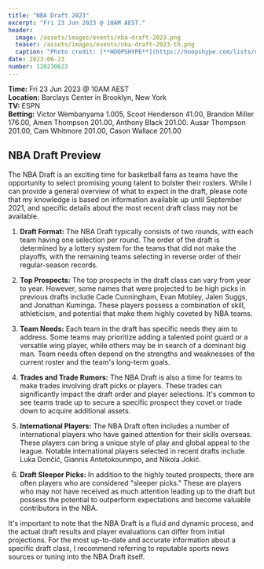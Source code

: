 ```yaml
---
title: "NBA Draft 2023"
excerpt: "Fri 23 Jun 2023 @ 10AM AEST."
header:
  image: /assets/images/events/nba-draft-2023.png
  teaser: /assets/images/events/nba-draft-2023-th.png
  caption: "Photo credit: [**HOOPSHYPE**](https://hoopshype.com/lists/nba-mock-draft-scoot-henderson-brandon-miller-jarace-walker/)"
date: 2023-06-23
number: 120230623
---
```


**Time:** Fri 23 Jun 2023 @ 10AM AEST    
**Location:** Barclays Center in Brooklyn, New York    
**TV:** ESPN         
**Betting:**
Victor Wembanyama 1.005, 
Scoot Henderson 41.00,
Brandon Miller 176.00,
Amen Thompson 201.00,
Anthony Black 201.00.
Ausar Thompson 201.00,
Cam Whitmore 201.00,
Cason Wallace 201.00   

## NBA Draft Preview

The NBA Draft is an exciting time for basketball fans as teams have the opportunity to select promising young talent to bolster their rosters. While I can provide a general overview of what to expect in the draft, please note that my knowledge is based on information available up until September 2021, and specific details about the most recent draft class may not be available.

1. **Draft Format:**
   The NBA Draft typically consists of two rounds, with each team having one selection per round. The order of the draft is determined by a lottery system for the teams that did not make the playoffs, with the remaining teams selecting in reverse order of their regular-season records.

2. **Top Prospects:**
   The top prospects in the draft class can vary from year to year. However, some names that were projected to be high picks in previous drafts include Cade Cunningham, Evan Mobley, Jalen Suggs, and Jonathan Kuminga. These players possess a combination of skill, athleticism, and potential that make them highly coveted by NBA teams.

3. **Team Needs:**
   Each team in the draft has specific needs they aim to address. Some teams may prioritize adding a talented point guard or a versatile wing player, while others may be in search of a dominant big man. Team needs often depend on the strengths and weaknesses of the current roster and the team's long-term goals.

4. **Trades and Trade Rumors:**
   The NBA Draft is also a time for teams to make trades involving draft picks or players. These trades can significantly impact the draft order and player selections. It's common to see teams trade up to secure a specific prospect they covet or trade down to acquire additional assets.

5. **International Players:**
   The NBA Draft often includes a number of international players who have gained attention for their skills overseas. These players can bring a unique style of play and global appeal to the league. Notable international players selected in recent drafts include Luka Dončić, Giannis Antetokounmpo, and Nikola Jokić.

6. **Draft Sleeper Picks:**
   In addition to the highly touted prospects, there are often players who are considered "sleeper picks." These are players who may not have received as much attention leading up to the draft but possess the potential to outperform expectations and become valuable contributors in the NBA.

It's important to note that the NBA Draft is a fluid and dynamic process, and the actual draft results and player evaluations can differ from initial projections. For the most up-to-date and accurate information about a specific draft class, I recommend referring to reputable sports news sources or tuning into the NBA Draft itself.

